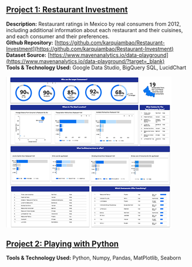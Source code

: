 #

## [Project 1: Restaurant Investment](#)

**Description:** 
Restaurant ratings in Mexico by real consumers from 2012, including additional information about each restaurant and their cuisines, and each consumer and their preferences. 
<br>
**Github Repository:** 
[https://github.com/karquiambao/Restaurant-Investment](https://github.com/karquiambao/Restaurant-Investment)
<br>
**Dataset Source:** [https://www.mavenanalytics.io/data-playground](https://www.mavenanalytics.io/data-playground/?target=_blank) 
<br>
**Tools & Technology Used:** Google Data Studio, BigQuery SQL, LucidChart
<br>
<br>
[![](https://github.com/karquiambao/Kar_Portfolio/blob/main/images/portfolio-project1.png?raw=true)](#)

## [Project 2: Playing with Python](https://github.com/karquiambao/Playing-With-Python)

**Tools & Technology Used:** Python, Numpy, Pandas, MatPlotlib, Seaborn
